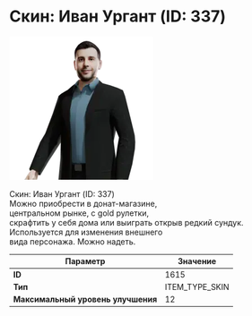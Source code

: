 # Скин: Иван Ургант (ID: 337)

![Item Image](../img/1615.webp?raw=true)

Скин: Иван Ургант (ID: 337)<br>Можно приобрести в донат-магазине,<br>центральном рынке, с gold рулетки,<br>скрафтить у себя дома или выиграть открыв редкий сундук.<br>Используется для изменения внешнего<br>вида персонажа. Можно надеть.


| Параметр | Значение |
|----------|----------|
| **ID** | 1615 |
| **Тип** | ITEM_TYPE_SKIN |
| **Максимальный уровень улучшения** | 12 |

